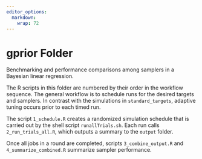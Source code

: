 ```yaml
---
editor_options: 
  markdown: 
    wrap: 72
---
```


# gprior Folder

Benchmarking and performance comparisons among samplers in a Bayesian
linear regression.

The R scripts in this folder are numbered by their order in the workflow
sequence. The general workflow is to schedule runs for the desired
targets and samplers. In contrast with the simulations in
`standard_targets`, adaptive tuning occurs prior to each timed run.

The script `1_schedule.R` creates a randomized simulation schedule that
is carried out by the shell script `runallTrials.sh`. Each run calls
`2_run_trials_all.R`, which outputs a summary to the `output`
folder.

Once all jobs in a round are completed, scripts `3_combine_output.R` and
`4_summarize_combined.R` summarize sampler performance.
